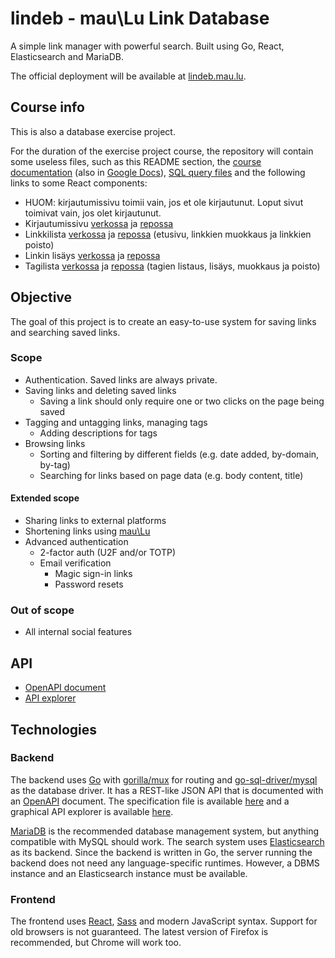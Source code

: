 # lindeb - mau\Lu Link Database
A simple link manager with powerful search. Built using Go, React, Elasticsearch and MariaDB.

The official deployment will be available at [lindeb.mau.lu](https://lindeb.mau.lu).

## Course info
This is also a database exercise project.

For the duration of the exercise project course, the repository will contain some useless files, such as
this README section,
the [course documentation](https://github.com/tulir/lindeb/blob/master/docs/course.pdf)
(also in [Google Docs](https://docs.google.com/document/d/1LhNw1F7La3O9GysxXFnXPuQvzvQhpxS3Gmd0t6iF50I)),
[SQL query files](https://github.com/tulir/lindeb/tree/master/docs/sql) and
the following links to some React components:
* HUOM: kirjautumissivu toimii vain, jos et ole kirjautunut. Loput sivut toimivat vain, jos olet kirjautunut.
* Kirjautumissivu [verkossa](https://lindeb.mau.lu) ja [repossa](https://github.com/tulir/lindeb/blob/master/frontend/src/components/login.js)
* Linkkilista [verkossa](https://lindeb.mau.lu) ja [repossa](https://github.com/tulir/lindeb/blob/master/frontend/src/components/linklist.js) (etusivu, linkkien muokkaus ja linkkien poisto)
* Linkin lisäys [verkossa](https://lindeb.mau.lu/#/save) ja [repossa](https://github.com/tulir/lindeb/blob/master/frontend/src/components/addlink.js)
* Tagilista [verkossa](https://lindeb.mau.lu/#/tags) ja [repossa](https://github.com/tulir/lindeb/blob/master/frontend/src/components/taglist.js) (tagien listaus, lisäys, muokkaus ja poisto)

## Objective
The goal of this project is to create an easy-to-use system for saving links and searching saved links.

### Scope
* Authentication. Saved links are always private.
* Saving links and deleting saved links
  * Saving a link should only require one or two clicks on the page being saved
* Tagging and untagging links, managing tags
  * Adding descriptions for tags
* Browsing links
  * Sorting and filtering by different fields (e.g. date added, by-domain, by-tag)
  * Searching for links based on page data (e.g. body content, title)

#### Extended scope
* Sharing links to external platforms
* Shortening links using [mau\Lu](https://github.com/tulir/maulu)
* Advanced authentication
  * 2-factor auth (U2F and/or TOTP)
  * Email verification
    * Magic sign-in links
	* Password resets

### Out of scope
* All internal social features

## API
* [OpenAPI document](https://github.com/tulir/lindeb/blob/master/docs/api.yaml)
* [API explorer](https://lindeb.mau.lu/apidocs)

## Technologies
### Backend
The backend uses [Go](https://golang.org/) with [gorilla/mux](https://github.com/gorilla/mux) for routing and
[go-sql-driver/mysql](https://github.com/go-sql-driver/mysql) as the database driver. It has a REST-like JSON
API that is documented with an [OpenAPI](https://github.com/OAI/OpenAPI-Specification) document. The specification
file is available [here](https://github.com/tulir/lindeb/blob/master/docs/api.yaml) and a graphical API explorer
is available [here](https://lindeb.mau.lu/apidocs).

[MariaDB](https://mariadb.org) is the recommended database management system, but anything compatible with MySQL
should work. The search system uses [Elasticsearch](https://www.elastic.co/products/elasticsearch) as its backend.
Since the backend is written in Go, the server running the backend does not need any language-specific runtimes.
However, a DBMS instance and an Elasticsearch instance must be available.

### Frontend
The frontend uses [React](https://reactjs.org/), [Sass](http://sass-lang.com/) and modern JavaScript syntax.
Support for old browsers is not guaranteed. The latest version of Firefox is recommended, but Chrome will work too.
